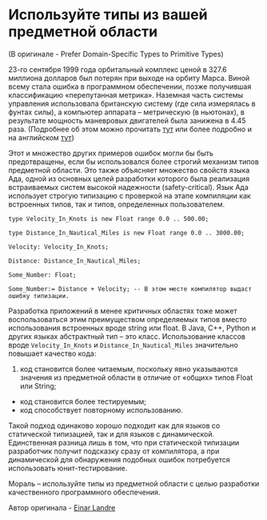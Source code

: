 # Используйте типы из вашей предметной области
(В оригинале - Prefer Domain-Specific Types to Primitive Types)

23-го сентября 1999 года орбитальный комплекс ценой в 327.6 миллиона долларов был потерян при выходе на орбиту Марса. Виной всему стала ошибка в программном обеспечении, позже получившая классификацию «перепутанная метрика». Наземная часть системы управления использовала британскую систему (где сила измерялась в фунтах силы), а компьютер аппарата – метрическую (в ньютонах), в результате мощность маневровых двигателей была занижена в 4.45 раза. (Подробнее об этом можно прочитать [тут](http://ru.wikipedia.org/wiki/Mars_Climate_Orbiter) или более подробно и на английском [тут](http://en.wikipedia.org/wiki/Mars_Climate_Orbiter))

Этот и множество других примеров ошибок могли бы быть предотвращены, если бы использовался более строгий механизм типов предметной области. Это также объясняет множество свойств языка Ада, одной из основных целей разработки которого была реализация встраиваемых систем высокой надежности (safety-critical). Язык Ада использует строгую типизацию с проверкой на этапе компиляции как встроенных типов, так и типов, определенных пользователем.

```
type Velocity_In_Knots is new Float range 0.0 .. 500.00;

type Distance_In_Nautical_Miles is new Float range 0.0 .. 3000.00;

Velocity: Velocity_In_Knots;

Distance: Distance_In_Nautical_Miles;

Some_Number: Float;

Some_Number:= Distance + Velocity; -- В этом месте компилятор выдаст ошибку типизации.
```

Разработка приложений в менее критичных областях тоже может воспользоваться этим преимуществом определяемых типов вместо использования встроенных вроде string или float. В Java, C++, Python и других языках абстрактный тип – это класс. Использование классов вроде `Velocity_In_Knots` и `Distance_In_Nautical_Miles` значительно повышает качество кода:

1. код становится более читаемым, поскольку явно указываются значения из предметной области в отличие от «общих» типов Float или String;
- код становится более тестируемым;
- код способствует повторному использованию.

Такой подход одинаково хорошо подходит как для языков со статической типизацией, так и для языков с динамической. Единственная разница лишь в том, что при статической типизации разработчик получит подсказку сразу от компилятора, а при динамической для обнаружения подобных ошибок потребуется использовать юнит-тестирование.

Мораль – используйте типы из предметной области с целью разработки качественного программного обеспечения.

Автор оригинала - [Einar Landre](http://programmer.97things.oreilly.com/wiki/index.php/Einar_Landre)

